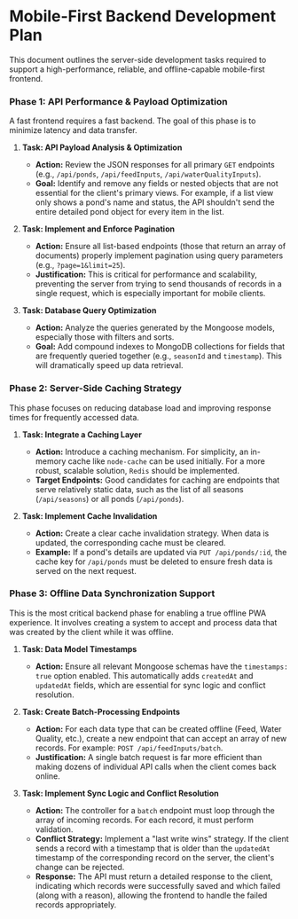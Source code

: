 # Mobile-First Backend Development Plan

This document outlines the server-side development tasks required to support a high-performance, reliable, and offline-capable mobile-first frontend.

### Phase 1: API Performance & Payload Optimization

A fast frontend requires a fast backend. The goal of this phase is to minimize latency and data transfer.

1.  **Task: API Payload Analysis & Optimization**
    *   **Action:** Review the JSON responses for all primary `GET` endpoints (e.g., `/api/ponds`, `/api/feedInputs`, `/api/waterQualityInputs`).
    *   **Goal:** Identify and remove any fields or nested objects that are not essential for the client's primary views. For example, if a list view only shows a pond's name and status, the API shouldn't send the entire detailed pond object for every item in the list.

2.  **Task: Implement and Enforce Pagination**
    *   **Action:** Ensure all list-based endpoints (those that return an array of documents) properly implement pagination using query parameters (e.g., `?page=1&limit=25`).
    *   **Justification:** This is critical for performance and scalability, preventing the server from trying to send thousands of records in a single request, which is especially important for mobile clients.

3.  **Task: Database Query Optimization**
    *   **Action:** Analyze the queries generated by the Mongoose models, especially those with filters and sorts.
    *   **Goal:** Add compound indexes to MongoDB collections for fields that are frequently queried together (e.g., `seasonId` and `timestamp`). This will dramatically speed up data retrieval.

### Phase 2: Server-Side Caching Strategy

This phase focuses on reducing database load and improving response times for frequently accessed data.

1.  **Task: Integrate a Caching Layer**
    *   **Action:** Introduce a caching mechanism. For simplicity, an in-memory cache like `node-cache` can be used initially. For a more robust, scalable solution, `Redis` should be implemented.
    *   **Target Endpoints:** Good candidates for caching are endpoints that serve relatively static data, such as the list of all seasons (`/api/seasons`) or all ponds (`/api/ponds`).

2.  **Task: Implement Cache Invalidation**
    *   **Action:** Create a clear cache invalidation strategy. When data is updated, the corresponding cache must be cleared.
    *   **Example:** If a pond's details are updated via `PUT /api/ponds/:id`, the cache key for `/api/ponds` must be deleted to ensure fresh data is served on the next request.

### Phase 3: Offline Data Synchronization Support

This is the most critical backend phase for enabling a true offline PWA experience. It involves creating a system to accept and process data that was created by the client while it was offline.

1.  **Task: Data Model Timestamps**
    *   **Action:** Ensure all relevant Mongoose schemas have the `timestamps: true` option enabled. This automatically adds `createdAt` and `updatedAt` fields, which are essential for sync logic and conflict resolution.

2.  **Task: Create Batch-Processing Endpoints**
    *   **Action:** For each data type that can be created offline (Feed, Water Quality, etc.), create a new endpoint that can accept an array of new records. For example: `POST /api/feedInputs/batch`.
    *   **Justification:** A single batch request is far more efficient than making dozens of individual API calls when the client comes back online.

3.  **Task: Implement Sync Logic and Conflict Resolution**
    *   **Action:** The controller for a `batch` endpoint must loop through the array of incoming records. For each record, it must perform validation.
    *   **Conflict Strategy:** Implement a "last write wins" strategy. If the client sends a record with a timestamp that is older than the `updatedAt` timestamp of the corresponding record on the server, the client's change can be rejected.
    *   **Response:** The API must return a detailed response to the client, indicating which records were successfully saved and which failed (along with a reason), allowing the frontend to handle the failed records appropriately.
